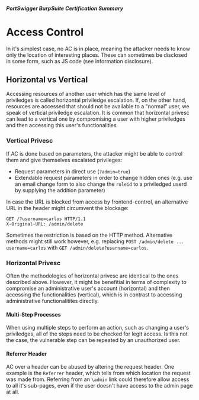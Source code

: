 ##### PortSwigger BurpSuite Certification Summary
# Access Control
In it's simplest case, no AC is in place, meaning the attacker needs to know only the location of interesting places. These can sometimes be disclosed in some form, such as JS code (see information disclosure).

## Horizontal vs Vertical
Accessing resources of another user which has the same level of priviledges is called horizontal priviledge escalation. If, on the other hand, resources are accessed that should not be available to a "normal" user, we speak of vertical priviledge escalation. It is common that horizontal privesc can lead to a vertical one by compromising a user with higher priviledges and then accessing this user's functionalities.

### Vertical Privesc
If AC is done based on parameters, the attacker might be able to control them and give themselves escalated privileges:
  * Request parameters in direct use (`?admin=true`)
  * Extendable request parameters in order to change hidden ones (e.g. use an email change form to also change the `roleid` to a priviledged userd by supplying the addition parameter)

In case the URL is blocked from access by frontend-control, an alternative URL in the header might circumvent the blockage:
```
GET /?username=carlos HTTP/1.1
X-Original-URL: /admin/delete
```
Sometimes the restriction is based on the HTTP method. Alternative methods might still work however, e.g. replacing `POST /admin/delete ... username=carlos` with `GET /admin/delete?username=carlos`.

### Horizontal Privesc
Often the methodologies of horizontal privesc are identical to the ones described above. However, it might be benefitial in terms of complexity to compromise an administrative user's account (horizontal) and then accessing the functionalities (vertical), which is in contrast to accessing administrative functionalitites directly.

#### Multi-Step Processes
When using multiple steps to perform an action, such as changing a user's priviledges, all of the steps need to be checked for legit access. Is this not the case, the vulnerable step can be repeated by an unauthorized user.

#### Referrer Header
AC over a header can be abused by altering the request header. One example is the `Referrer` header, which tells from which location the request was made from. Referring from an `\admin` link could therefore allow access to all it's sub-pages, even if the user doesn't have access to the admin page at all.